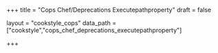 +++
title = "Cops Chef/Deprecations Executepathproperty"
draft = false

layout = "cookstyle_cops"
data_path = ["cookstyle","cops_chef_deprecations_executepathproperty"]

+++

<!-- The content of this page is automatically generated from the
cops_chef_deprecations_executepathproperty.yml file in github.com/chef/cookstyle/docs-chef-io/data/cookstyle. -->
